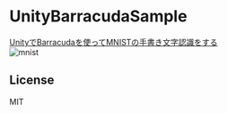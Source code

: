 # UnityBarracudaSample
[UnityでBarracudaを使ってMNISTの手書き文字認識をする](https://unitech.hatenablog.com/entry/2020/08/08/225758)<br>
![mnist](https://user-images.githubusercontent.com/11411789/75601671-bf8c6c00-5b00-11ea-8b8c-644bb24c910b.gif)

## License
MIT
